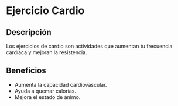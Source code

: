 # Ejercicio Cardio

## Descripción
Los ejercicios de cardio son actividades que aumentan tu frecuencia cardíaca y mejoran la resistencia. 

## Beneficios
- Aumenta la capacidad cardiovascular.
- Ayuda a quemar calorías.
- Mejora el estado de ánimo.